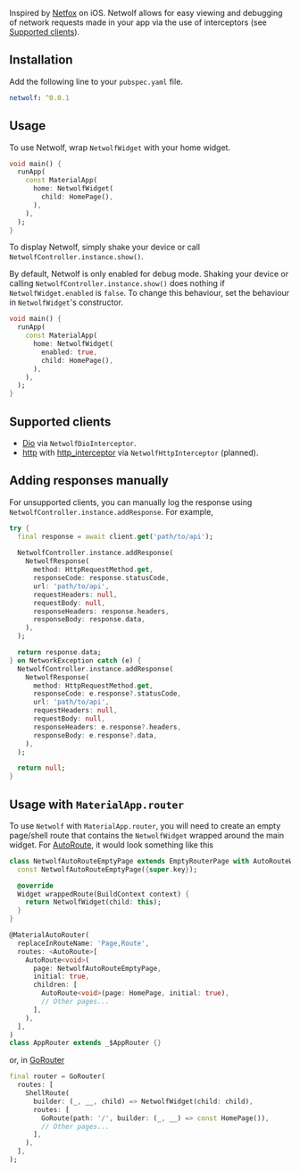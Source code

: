 Inspired by [Netfox](https://github.com/kasketis/netfox) on iOS. Netwolf allows for easy viewing and debugging of network requests made in your app via the use of interceptors (see [Supported clients](#supported-clients)).

## Installation

Add the following line to your `pubspec.yaml` file.

```yaml
netwolf: ^0.0.1
```

## Usage

To use Netwolf, wrap `NetwolfWidget` with your home widget.

```dart
void main() {
  runApp(
    const MaterialApp(
      home: NetwolfWidget(
        child: HomePage(),
      ),
    ),
  );
}
```

To display Netwolf, simply shake your device or call `NetwolfController.instance.show()`.

By default, Netwolf is only enabled for debug mode. Shaking your device or calling `NetwolfController.instance.show()` does nothing if `NetwolfWidget.enabled` is `false`. To change this behaviour, set the behaviour in `NetwolfWidget`'s constructor.

```dart
void main() {
  runApp(
    const MaterialApp(
      home: NetwolfWidget(
        enabled: true,
        child: HomePage(),
      ),
    ),
  );
}
```

## Supported clients

- [Dio](https://pub.dev/packages/dio) via `NetwolfDioInterceptor`.
- [http](https://pub.dev/packages/http) with [http_interceptor](https://pub.dev/packages/http_interceptor) via `NetwolfHttpInterceptor` (planned).

## Adding responses manually

For unsupported clients, you can manually log the response using `NetwolfController.instance.addResponse`. For example,

```dart
try {
  final response = await client.get('path/to/api');
  
  NetwolfController.instance.addResponse(
    NetwolfResponse(
      method: HttpRequestMethod.get,
      responseCode: response.statusCode,
      url: 'path/to/api',
      requestHeaders: null,
      requestBody: null,
      responseHeaders: response.headers,
      responseBody: response.data,
    ),
  );

  return response.data;
} on NetworkException catch (e) {
  NetwolfController.instance.addResponse(
    NetwolfResponse(
      method: HttpRequestMethod.get,
      responseCode: e.response?.statusCode,
      url: 'path/to/api',
      requestHeaders: null,
      requestBody: null,
      responseHeaders: e.response?.headers,
      responseBody: e.response?.data,
    ),
  );

  return null;
}
```

## Usage with `MaterialApp.router`

To use `Netwolf` with `MaterialApp.router`, you will need to create an empty page/shell route that contains the `NetwolfWidget` wrapped around the main widget. For [AutoRoute](https://pub.dev/packages/auto_route), it would look something like this

```dart
class NetwolfAutoRouteEmptyPage extends EmptyRouterPage with AutoRouteWrapper {
  const NetwolfAutoRouteEmptyPage({super.key});

  @override
  Widget wrappedRoute(BuildContext context) {
    return NetwolfWidget(child: this);
  }
}

@MaterialAutoRouter(
  replaceInRouteName: 'Page,Route',
  routes: <AutoRoute>[
    AutoRoute<void>(
      page: NetwolfAutoRouteEmptyPage,
      initial: true,
      children: [
        AutoRoute<void>(page: HomePage, initial: true),
        // Other pages...
      ],
    ),
  ],
)
class AppRouter extends _$AppRouter {}
```

or, in [GoRouter](https://pub.dev/packages/go_router)

```dart
final router = GoRouter(
  routes: [
    ShellRoute(
      builder: (_, __, child) => NetwolfWidget(child: child),
      routes: [
        GoRoute(path: '/', builder: (_, __) => const HomePage()),
        // Other pages...
      ],
    ),
  ],
);
```